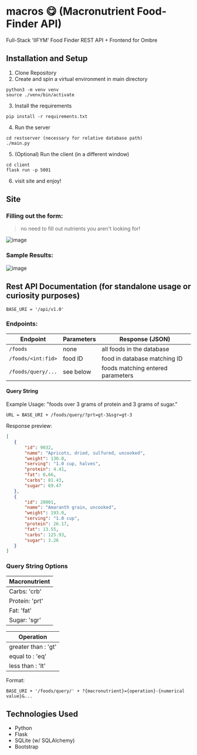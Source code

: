 # macros 😋 (Macronutrient Food-Finder API)
Full-Stack 'IIFYM' Food Finder REST API + Frontend for Ombre

## Installation and Setup 

1. Clone Repository
2. Create and spin a virtual environment in main directory
```
python3 -m venv venv
source ./venv/bin/activate
```
3. Install the requirements
```
pip install -r requirements.txt
```
4. Run the server
```
cd restserver (necessary for relative database path)
./main.py
```
5. (Optional) Run the client (in a different window)
```
cd client
flask run -p 5001
```
6. visit site and enjoy!


## Site
### Filling out the form:
> no need to fill out nutrients you aren't looking for!


![image](https://user-images.githubusercontent.com/63259450/151837969-ab7bfce3-a8ec-40d6-9e6f-5d5d9d975e91.png)
### Sample Results:
![image](https://user-images.githubusercontent.com/63259450/151838685-b6f4ade5-5d8a-41e9-9799-7c608bab4b62.png)



## Rest API Documentation (for standalone usage or curiosity purposes)

`BASE_URI = '/api/v1.0'`

### Endpoints:

| Endpoint | Parameters | Response (JSON) |
| --------------- | --------------- | --------------- |
| `/foods` | none | all foods in the database |
| `/foods/<int:fid>` | food ID | food in database matching ID  |
| `/foods/query/...` | see below | foods matching entered parameters |

#### Query String

Example Usage: "foods over 3 grams of protein and 3 grams of sugar."

`URL = BASE_URI + /foods/query/?prt=gt-3&sgr=gt-3`

Response preview:
 ```json
 [
    {
        "id": 9032,
        "name": "Apricots, dried, sulfured, uncooked",
        "weight": 130.0,
        "serving": "1.0 cup, halves",
        "protein": 4.41,
        "fat": 0.66,
        "carbs": 81.43,
        "sugar": 69.47
    },
    {
        "id": 20001,
        "name": "Amaranth grain, uncooked",
        "weight": 193.0,
        "serving": "1.0 cup",
        "protein": 26.17,
        "fat": 13.55,
        "carbs": 125.93,
        "sugar": 3.26
    }
]
 ```
 
 ### Query String Options
| Macronutrient |
| --------------- | 
| Carbs: 'crb'  |
| Protein: 'prt' |
| Fat: 'fat' |
| Sugar: 'sgr'|

| Operation |
| --------------- | 
| greater than : 'gt'  |
| equal to : 'eq' |
| less than : 'lt' |

Format:
```
BASE_URI + '/foods/query/' + ?{macronutrient}={operation}-{numerical value}&...
```

## Technologies Used
- Python
- Flask
- SQLite (w/ SQLAlchemy)
- Bootstrap
